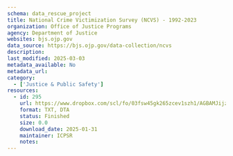 ```yaml
---
schema: data_rescue_project 
title: National Crime Victimization Survey (NCVS) - 1992-2023
organization: Office of Justice Programs
agency: Department of Justice
websites: bjs.ojp.gov
data_source: https://bjs.ojp.gov/data-collection/ncvs
description: 
last_modified: 2025-03-03
metadata_available: No
metadata_url: 
category:
  - ['Justice & Public Safety'] 
resources:
  - id: 295
    url: https://www.dropbox.com/scl/fo/03fsw45gk265zcev1szh1/AGBAMJijzFcntQpn_r-FJS8?rlkey=9arsoo2pzkp0wfuvkpze1124t&dl=0
    format: TXT, DTA
    status: Finished
    size: 0.0
    download_date: 2025-01-31
    maintainer: ICPSR
    notes: 
---
```

